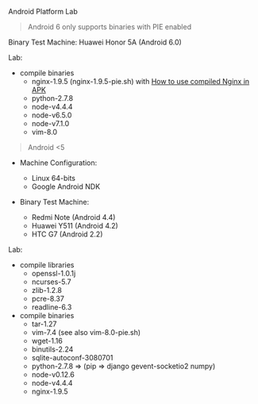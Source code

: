 Android Platform Lab

> Android 6 only supports binaries with PIE enabled

Binary Test Machine:
  Huawei Honor 5A (Android 6.0)

Lab:
- compile binaries
    - nginx-1.9.5 (nginx-1.9.5-pie.sh) with [How to use compiled Nginx in APK](https://github.com/dna2github/dna2mtgol/tree/master/fileShare)
    - python-2.7.8
    - node-v4.4.4
    - node-v6.5.0
    - node-v7.1.0
    - vim-8.0

> Android &lt;5

- Machine Configuration:
  - Linux 64-bits
  - Google Android NDK

- Binary Test Machine:
  - Redmi Note (Android 4.4)
  - Huawei Y511 (Android 4.2)
  - HTC G7 (Android 2.2)

Lab:
- compile libraries
    - openssl-1.0.1j
    - ncurses-5.7
    - zlib-1.2.8
    - pcre-8.37
    - readline-6.3
- compile binaries
    - tar-1.27
    - vim-7.4 (see also vim-8.0-pie.sh)
    - wget-1.16
    - binutils-2.24
    - sqlite-autoconf-3080701
    - python-2.7.8 => (pip => django gevent-socketio2 numpy)
    - node-v0.12.6
    - node-v4.4.4
    - nginx-1.9.5
